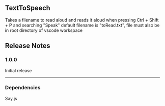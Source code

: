 ## TextToSpeech

Takes a filename to read aloud and reads it aloud when pressing Ctrl + Shift + P and searching "Speak"
default filename is "toRead.txt", file must also be in root directory of vscode workspace

## Release Notes

### 1.0.0

Initial release

---

### Dependencies

Say.js
